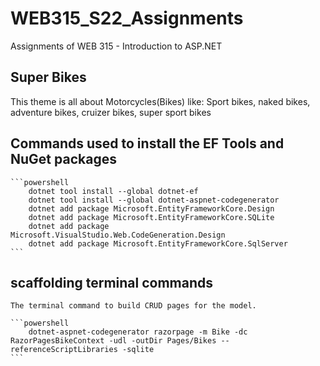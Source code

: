 # WEB315_S22_Assignments
Assignments of WEB 315 - Introduction to ASP.NET

## Super Bikes
This theme is all about Motorcycles(Bikes) like: Sport bikes, naked bikes, adventure bikes, cruizer bikes, super sport bikes

## Commands used to install the EF Tools and NuGet packages

    ```powershell
        dotnet tool install --global dotnet-ef
        dotnet tool install --global dotnet-aspnet-codegenerator
        dotnet add package Microsoft.EntityFrameworkCore.Design
        dotnet add package Microsoft.EntityFrameworkCore.SQLite
        dotnet add package Microsoft.VisualStudio.Web.CodeGeneration.Design
        dotnet add package Microsoft.EntityFrameworkCore.SqlServer
    ```

## scaffolding terminal commands
    The terminal command to build CRUD pages for the model. 

    ```powershell
        dotnet-aspnet-codegenerator razorpage -m Bike -dc RazorPagesBikeContext -udl -outDir Pages/Bikes --referenceScriptLibraries -sqlite
    ```